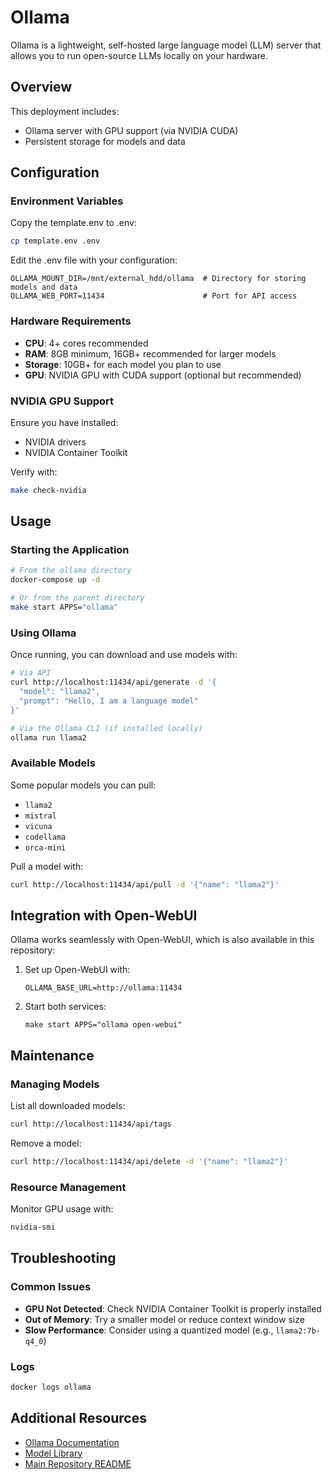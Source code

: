 # Ollama

Ollama is a lightweight, self-hosted large language model (LLM) server that allows you to run open-source LLMs locally on your hardware.

## Overview

This deployment includes:
- Ollama server with GPU support (via NVIDIA CUDA)
- Persistent storage for models and data

## Configuration

### Environment Variables

Copy the template.env to .env:

```sh
cp template.env .env
```

Edit the .env file with your configuration:

```
OLLAMA_MOUNT_DIR=/mnt/external_hdd/ollama  # Directory for storing models and data
OLLAMA_WEB_PORT=11434                      # Port for API access
```

### Hardware Requirements

- **CPU**: 4+ cores recommended
- **RAM**: 8GB minimum, 16GB+ recommended for larger models
- **Storage**: 10GB+ for each model you plan to use
- **GPU**: NVIDIA GPU with CUDA support (optional but recommended)

### NVIDIA GPU Support

Ensure you have installed:
- NVIDIA drivers
- NVIDIA Container Toolkit

Verify with:
```sh
make check-nvidia
```

## Usage

### Starting the Application

```sh
# From the ollama directory
docker-compose up -d

# Or from the parent directory
make start APPS="ollama"
```

### Using Ollama

Once running, you can download and use models with:

```sh
# Via API
curl http://localhost:11434/api/generate -d '{
  "model": "llama2",
  "prompt": "Hello, I am a language model"
}'

# Via the Ollama CLI (if installed locally)
ollama run llama2
```

### Available Models

Some popular models you can pull:
- `llama2`
- `mistral`
- `vicuna`
- `codellama`
- `orca-mini`

Pull a model with:
```sh
curl http://localhost:11434/api/pull -d '{"name": "llama2"}'
```

## Integration with Open-WebUI

Ollama works seamlessly with Open-WebUI, which is also available in this repository:

1. Set up Open-WebUI with:
   ```
   OLLAMA_BASE_URL=http://ollama:11434
   ```
   
2. Start both services:
   ```
   make start APPS="ollama open-webui"
   ```

## Maintenance

### Managing Models

List all downloaded models:
```sh
curl http://localhost:11434/api/tags
```

Remove a model:
```sh
curl http://localhost:11434/api/delete -d '{"name": "llama2"}'
```

### Resource Management

Monitor GPU usage with:
```sh
nvidia-smi
```

## Troubleshooting

### Common Issues

- **GPU Not Detected**: Check NVIDIA Container Toolkit is properly installed
- **Out of Memory**: Try a smaller model or reduce context window size
- **Slow Performance**: Consider using a quantized model (e.g., `llama2:7b-q4_0`)

### Logs

```sh
docker logs ollama
```

## Additional Resources

- [Ollama Documentation](https://github.com/ollama/ollama)
- [Model Library](https://ollama.ai/library)
- [Main Repository README](../README.md)
